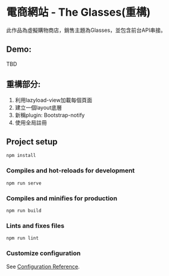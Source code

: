 # 電商網站 - The Glasses(重構)
此作品為虛擬購物商店，銷售主題為Glasses，並包含前台API串接。

## Demo:
TBD

## 重構部分:
1. 利用lazyload-view加載每個頁面
2. 建立一個layout底層
3. 新稱plugin: Bootstrap-notify
4. 使用全局註冊

## Project setup
```
npm install
```

### Compiles and hot-reloads for development
```
npm run serve
```

### Compiles and minifies for production
```
npm run build
```

### Lints and fixes files
```
npm run lint
```

### Customize configuration
See [Configuration Reference](https://cli.vuejs.org/config/).
